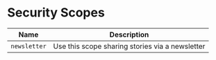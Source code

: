 # Security Scopes

| Name | Description |
|------|-------------|
| `newsletter` | Use this scope sharing stories via a newsletter |



